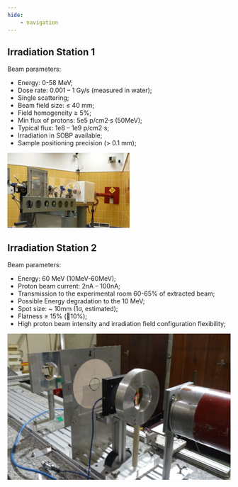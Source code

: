 ```yaml
---
hide:
    - navigation
---
```


## Irradiation Station 1

Beam parameters:

- Energy:  0-58 MeV;
- Dose rate: 0.001 – 1 Gy/s (measured in water);
- Single scattering;
- Beam field size:    ≤ 40 mm;
- Field homogeneity ≥ 5%;
- Min flux of protons: 5e5 p/cm2·s (50MeV);
- Typical flux: 1e8 – 1e9 p/cm2·s;
- Irradiation in SOBP available;
- Sample positioning precision (> 0.1 mm);


![Experimental hall 1](img/station1.png)

## Irradiation Station 2

Beam parameters:

- Energy: 60 MeV (10MeV-60MeV);
- Proton beam current:     2nA – 100nA;
- Transmission to the experimental room 60-65% of extracted beam;
- Possible Energy degradation to the 10 MeV;
- Spot size:  ~ 10mm (1σ, estimated);
- Flatness ≥ 15% (10%);
- High proton beam  intensity and irradiation field configuration flexibility;


![Experimental hall 12](img/exphall.png)
